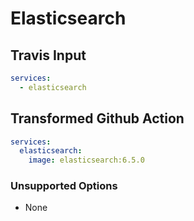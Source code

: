 # Elasticsearch

## Travis Input

```yaml
services:
  - elasticsearch
```

## Transformed Github Action

```yaml
services: 
  elasticsearch:
    image: elasticsearch:6.5.0
```

### Unsupported Options

- None
